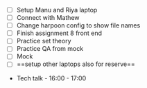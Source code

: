 - [ ] Setup Manu and Riya laptop
- [ ] Connect with Mathew
- [ ] Change harpoon config to show file names
- [ ] Finish assignment 8 front end
- [ ] Practice set theory
- [ ] Practice QA from mock
- [ ] Mock
- [ ] ==setup other laptops also for reserve==
- Tech talk - 16:00 - 17:00